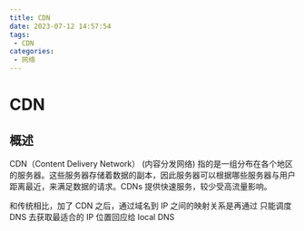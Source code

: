 ```yaml
---
title: CDN
date: 2023-07-12 14:57:54
tags:
 - CDN
categories:
 - 网络
---
```



# CDN

## 概述

CDN（Content Delivery Network） (内容分发网络) 指的是一组分布在各个地区的服务器。这些服务器存储着数据的副本，因此服务器可以根据哪些服务器与用户距离最近，来满足数据的请求。CDNs 提供快速服务，较少受高流量影响。


和传统相比，加了 CDN 之后，通过域名到 IP 之间的映射关系是再通过 只能调度DNS 去获取最适合的 IP 位置回应给 local DNS









